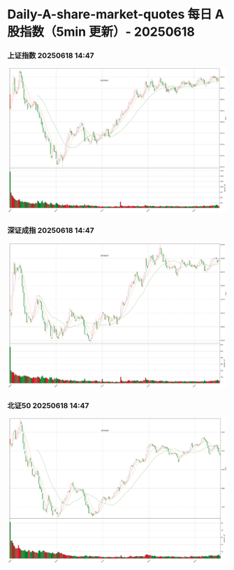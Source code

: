 
# Daily-A-share-market-quotes 每日 A 股指数（5min 更新）- 20250618

### 上证指数 20250618 14:47
![](./fig/2025/6/20250618-sh000001.png)

### 深证成指 20250618 14:47
![](./fig/2025/6/20250618-sz399001.png)

### 北证50 20250618 14:47
![](./fig/2025/6/20250618-bj899050.png)
